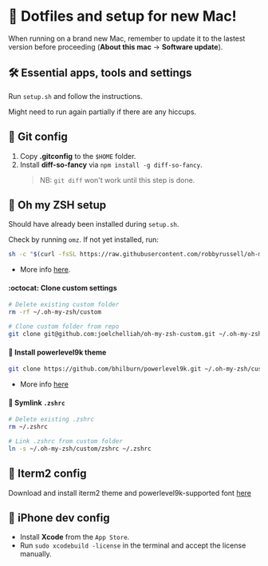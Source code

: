 # 🚀 Dotfiles and setup for new Mac!

When running on a brand new Mac, remember to update it to the lastest version before proceeding (**About this mac** → **Software update**).



## 🛠️ Essential apps, tools and settings
Run `setup.sh` and follow the instructions.

Might need to run again partially if there are any hiccups.


## 📝 Git config
1. Copy **.gitconfig** to the `$HOME` folder.
2. Install **diff-so-fancy** via `npm install -g diff-so-fancy`.  
   > NB: `git diff` won't work until this step is done.


## 🐚 Oh my ZSH setup
Should have already been installed during `setup.sh`.

Check by running `omz`. If not yet installed, run:
```bash
sh -c "$(curl -fsSL https://raw.githubusercontent.com/robbyrussell/oh-my-zsh/master/tools/install.sh)"
```

- More info [here](https://github.com/robbyrussell/oh-my-zsh).

#### :octocat: Clone custom settings
```bash
# Delete existing custom folder
rm -rf ~/.oh-my-zsh/custom

# Clone custom folder from repo
git clone git@github.com:joelchelliah/oh-my-zsh-custom.git ~/.oh-my-zsh/custom
```

#### 🦾 Install powerlevel9k theme
```bash
git clone https://github.com/bhilburn/powerlevel9k.git ~/.oh-my-zsh/custom/themes/powerlevel9k
```
- More info [here](https://github.com/bhilburn/powerlevel9k/wiki/Install-Instructions#option-2-install-for-oh-my-zsh)

#### 🔗 Symlink `.zshrc`
```bash
# Delete existing .zshrc
rm ~/.zshrc

# Link .zshrc from custom folder
ln -s ~/.oh-my-zsh/custom/zshrc ~/.zshrc
```

## 🎩 Iterm2 config
Download and install iterm2 theme and powerlevel9k-supported font [here](https://github.com/joelchelliah/oh-my-zsh-custom/tree/master/iterm2-config)


## 📱 iPhone dev config
- Install **Xcode** from the `App Store`.
- Run `sudo xcodebuild -license` in the terminal and accept the license manually.

